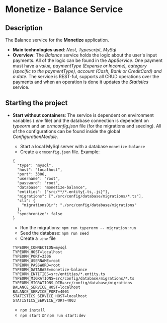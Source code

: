 # Monetize - Balance Service

## Description

The Balance service for the **Monetize** application.

- **Main technologies used**: _Nest, Typescript, MySql_
- **Overview**: The _Balance_ service holds the logic about the user's input payments. All of the logic can be found in the _AppService_. One payment must have a _value, paymentType (Expense or Income), category (specific to the paymentType), account (Cash, Bank or CreditCard) and a date_. The service is REST-ful, supports all CRUD operations over the payments and when an operation is done it updates the _Statistics_ service.

## Starting the project

- **Start without containers**: The service is dependent on environment variables (_.env_ file) and the database connection is dependent on _typeorm_ and an _ormconfig.json_ file (for the migrations and seeding). All of the configurations can be found inside the global _ConfigurationModule_.

  - Start a local MySql server with a database `monetize-balance`
  - Create a `ormconfig.json` file. Example:

  ```
  {
    "type": "mysql",
    "host": "localhost",
    "port": 3306,
    "username": "root",
    "password": "root",
    "database": "monetize-balance",
    "entities": ["src/**/*.entity{.ts,.js}"],
    "migrations": ["./src/config/database/migrations/*.ts"],
    "cli": {
      "migrationsDir": "./src/config/database/migrations"
    },
    "synchronize": false
  }
  ```

  - Run the migrations: `npm run typerorm -- migration:run`
  - Seed the database: `npm run seed`
  - Create a `.env` file

  ```
  TYPEORM_CONNECTION=mysql
  TYPEORM_HOST=localhost
  TYPEORM_PORT=3306
  TYPEORM_USERNAME=root
  TYPEORM_PASSWORD=root
  TYPEORM_DATABASE=monetize-balance
  TYPEORM_ENTITIES=src/entities/*.entity.ts
  TYPEORM_MIGRATIONS=src/config/database/migrations/*.ts
  TYPEORM_MIGRATIONS_DIR=src/config/database/migrations
  BALANCE_SERVICE_HOST=localhost
  BALANCE_SERVICE_PORT=4001
  STATISTICS_SERVICE_HOST=localhost
  STATISTICS_SERVICE_PORT=4003
  ```

  - `npm install`
  - `npm start` or `npm run start:dev`
